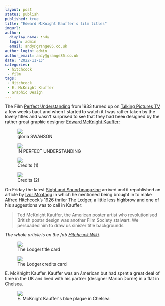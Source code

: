 ```yaml
---
layout: post
status: publish
published: true
title: "Edward McKnight Kauffer's film titles"
imgurl: 
author:
  display_name: Andy
  login: admin
  email: andy@grange85.co.uk
author_login: admin
author_email: andy@grange85.co.uk
date: '2022-11-13'
categories:
 - hitchcock
 - film
tags:
 - Hitchcock
 - E. McKnight Kauffer
 - Graphic Design
---
```

The Film [Perfect Understanding]() from 1933 turned up on [Talking Pictures TV](https://talkingpicturestv.co.uk/) a few weeks back and when I started to watch it I was rather taken by the lovely titles and wasn't surprised to see that they had been designed by the rather great graphic designer [Edward McKnight Kauffer](https://en.wikipedia.org/wiki/Edward_McKnight_Kauffer):

<figure class="aligncenter"><img src="https://cdn.grange85.co.uk/swirling/perfect-understanding-gloria-swanson-title-kauffer.jpg" class="img-responsive" /><figcaption>gloria SWANSON</figcaption></figure>
<figure class="aligncenter"><img src="https://cdn.grange85.co.uk/swirling/perfect-understanding-title-kauffer.jpg" class="img-responsive" /><figcaption>IN PERFECT UNDERSTANDING</figcaption></figure>
<figure class="aligncenter"><img src="https://cdn.grange85.co.uk/swirling/perfect-understanding-credits-1-kauffer.jpg" class="img-responsive" /><figcaption>Credits (1)</figcaption></figure>
<figure class="aligncenter"><img src="https://cdn.grange85.co.uk/swirling/perfect-understanding-credits-2-kauffer.jpg" class="img-responsive" /><figcaption>Credits (2)</figcaption></figure>

On Friday the latest [Sight and Sound magazine](https://www.bfi.org.uk/sight-and-sound) arrived and it republished an article by [Ivor Montagu](https://en.wikipedia.org/wiki/Ivor_Montagu) in which he mentioned being brought in to make Alfred Hitchcock's 1926 thriler The Lodger, a little less highbrow and one of his suggestions was to call in Kauffer:

> Ted McKnight Kauffer, the American poster artist who revolutionised British poster design was another Film Society stalwart. We persuaded him to draw us sinister title backgrounds.

_The whole article is on the fab [Hitchcock Wiki](https://the.hitchcock.zone/wiki/Sight_and_Sound_(1980)_-_Working_with_Hitchcock)._

<figure class="aligncenter"><img src="https://cdn.grange85.co.uk/swirling/the-lodger-title.jpg" class="img-responsive" /><figcaption>The Lodger title card</figcaption></figure>

<figure class="aligncenter"><img src="https://cdn.grange85.co.uk/swirling/the-lodger-credits-kauffer.jpg" class="img-responsive" /><figcaption>The Lodger credits card</figcaption></figure>

E. McKnight Kauffer. Kauffer was an American but had spent a great deal of time in the UK and lived with his partner (designer Marion Dorne) in a flat in Chelsea.

<figure class="aligncenter"><img src="https://cdn.grange85.co.uk/swirling/kauffer-blue-plaque.jpg" class="img-responsive" /><figcaption>E. McKnight Kauffer's blue plaque in Chelsea</figcaption></figure>
